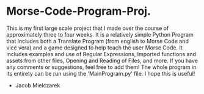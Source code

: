 # Morse-Code-Program-Proj.

This is my first large scale project that I made over the course of approximately three to four weeks. It is a relatively simple Python Program that includes both a Translate 
Program (from english to Morse Code and vice vera) and a game designed to help teach the user Morse Code. It includes examples and use of Regular Expressions, Imported 
functions and assets from other files, Opening and Reading of Files, and more. If you have any comments or suggestions, feel free to add them! The whole program in its entirety 
can be run using the 'MainProgram.py' file. I hope this is useful!

- Jacob Mielczarek
